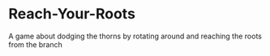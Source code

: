 # Reach-Your-Roots
A game about dodging the thorns by rotating around and reaching the roots from the branch
